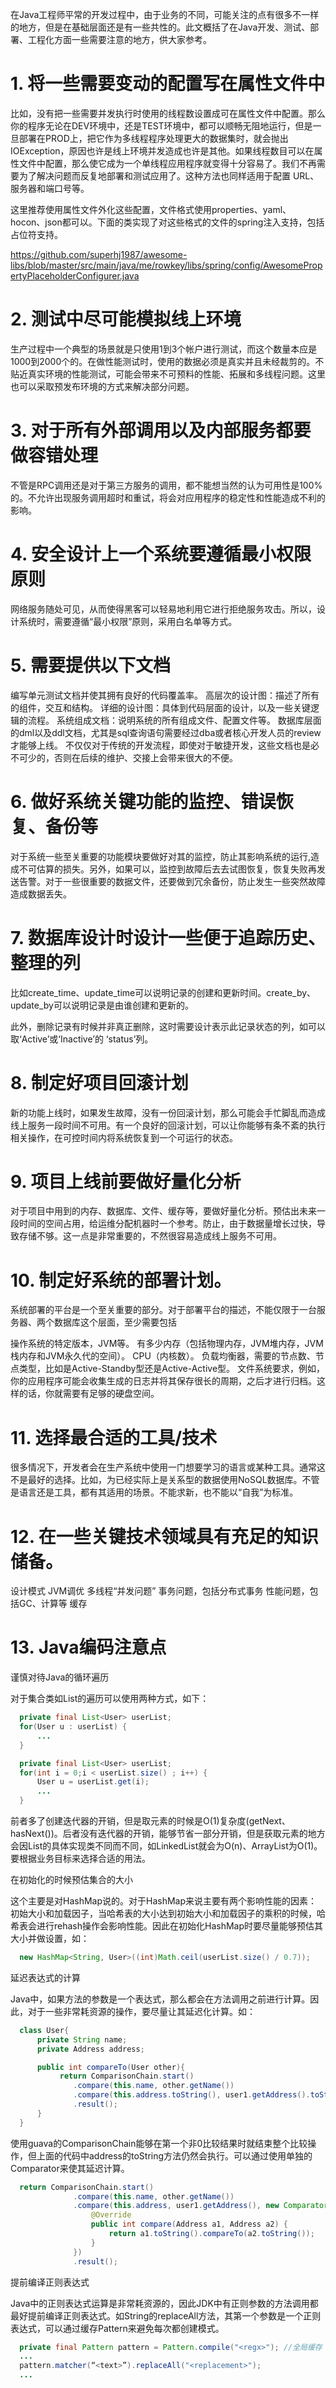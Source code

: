 在Java工程师平常的开发过程中，由于业务的不同，可能关注的点有很多不一样的地方，但是在基础层面还是有一些共性的。此文概括了在Java开发、测试、部署、工程化方面一些需要注意的地方，供大家参考。

# 1. 将一些需要变动的配置写在属性文件中
比如，没有把一些需要并发执行时使用的线程数设置成可在属性文件中配置。那么你的程序无论在DEV环境中，还是TEST环境中，都可以顺畅无阻地运行，但是一旦部署在PROD上，把它作为多线程程序处理更大的数据集时，就会抛出IOException，原因也许是线上环境并发造成也许是其他。如果线程数目可以在属性文件中配置，那么使它成为一个单线程应用程序就变得十分容易了。我们不再需要为了解决问题而反复地部署和测试应用了。这种方法也同样适用于配置 URL、服务器和端口号等。

这里推荐使用属性文件外化这些配置，文件格式使用properties、yaml、hocon、json都可以。下面的类实现了对这些格式的文件的spring注入支持，包括占位符支持。

https://github.com/superhj1987/awesome-libs/blob/master/src/main/java/me/rowkey/libs/spring/config/AwesomePropertyPlaceholderConfigurer.java

# 2. 测试中尽可能模拟线上环境
生产过程中一个典型的场景就是只使用1到3个帐户进行测试，而这个数量本应是1000到2000个的。在做性能测试时，使用的数据必须是真实并且未经裁剪的。不贴近真实环境的性能测试，可能会带来不可预料的性能、拓展和多线程问题。这里也可以采取预发布环境的方式来解决部分问题。

# 3. 对于所有外部调用以及内部服务都要做容错处理
不管是RPC调用还是对于第三方服务的调用，都不能想当然的认为可用性是100%的。不允许出现服务调用超时和重试，将会对应用程序的稳定性和性能造成不利的影响。

# 4. 安全设计上一个系统要遵循最小权限原则
网络服务随处可见，从而使得黑客可以轻易地利用它进行拒绝服务攻击。所以，设计系统时，需要遵循“最小权限”原则，采用白名单等方式。

# 5. 需要提供以下文档
编写单元测试文档并使其拥有良好的代码覆盖率。
高层次的设计图：描述了所有的组件，交互和结构。
详细的设计图：具体到代码层面的设计，以及一些关键逻辑的流程。
系统组成文档：说明系统的所有组成文件、配置文件等。
数据库层面的dml以及ddl文档，尤其是sql查询语句需要经过dba或者核心开发人员的review才能够上线。
不仅仅对于传统的开发流程，即使对于敏捷开发，这些文档也是必不可少的，否则在后续的维护、交接上会带来很大的不便。

# 6. 做好系统关键功能的监控、错误恢复、备份等
对于系统一些至关重要的功能模块要做好对其的监控，防止其影响系统的运行,造成不可估算的损失。另外，如果可以，监控到故障后去去试图恢复，恢复失败再发送告警。对于一些很重要的数据文件，还要做到冗余备份，防止发生一些突然故障造成数据丢失。

# 7. 数据库设计时设计一些便于追踪历史、整理的列
比如create_time、update_time可以说明记录的创建和更新时间。create_by、update_by可以说明记录是由谁创建和更新的。

此外，删除记录有时候并非真正删除，这时需要设计表示此记录状态的列，如可以取‘Active’或‘Inactive’的 ‘status’列。

# 8. 制定好项目回滚计划
新的功能上线时，如果发生故障，没有一份回滚计划，那么可能会手忙脚乱而造成线上服务一段时间不可用。有一个良好的回滚计划，可以让你能够有条不紊的执行相关操作，在可控时间内将系统恢复到一个可运行的状态。

# 9. 项目上线前要做好量化分析
对于项目中用到的内存、数据库、文件、缓存等，要做好量化分析。预估出未来一段时间的空间占用，给运维分配机器时一个参考。防止，由于数据量增长过快，导致存储不够。这一点是非常重要的，不然很容易造成线上服务不可用。

# 10. 制定好系统的部署计划。
系统部署的平台是一个至关重要的部分。对于部署平台的描述，不能仅限于一台服务器、两个数据库这个层面，至少需要包括

操作系统的特定版本，JVM等。
有多少内存（包括物理内存，JVM堆内存，JVM栈内存和JVM永久代的空间）。
CPU（内核数）。
负载均衡器，需要的节点数、节点类型，比如是Active-Standby型还是Active-Active型。
文件系统要求，例如，你的应用程序可能会收集生成的日志并将其保存很长的周期，之后才进行归档。这样的话，你就需要有足够的硬盘空间。

# 11. 选择最合适的工具/技术
很多情况下，开发者会在生产系统中使用一门想要学习的语言或某种工具。通常这不是最好的选择。比如，为已经实际上是关系型的数据使用NoSQL数据库。不管是语言还是工具，都有其适用的场景。不能求新，也不能以“自我”为标准。

# 12. 在一些关键技术领域具有充足的知识储备。
设计模式
JVM调优
多线程“并发问题”
事务问题，包括分布式事务
性能问题，包括GC、计算等
缓存

# 13. Java编码注意点
谨慎对待Java的循环遍历

对于集合类如List的遍历可以使用两种方式，如下：
``` java
  private final List<User> userList;
  for(User u : userList) {    
      ...
  }

  private final List<User> userList;
  for(int i = 0;i < userList.size() ; i++) {   
      User u = userList.get(i); 
      ...
  }
```

前者多了创建迭代器的开销，但是取元素的时候是O(1)复杂度(getNext、hasNext())。后者没有迭代器的开销，能够节省一部分开销，但是获取元素的地方会因List的具体实现类不同而不同，如LinkedList就会为O(n)、ArrayList为O(1)。要根据业务目标来选择合适的用法。

在初始化的时候预估集合的大小

这个主要是对HashMap说的。对于HashMap来说主要有两个影响性能的因素：初始大小和加载因子，当哈希表的大小达到初始大小和加载因子的乘积的时候，哈希表会进行rehash操作会影响性能。因此在初始化HashMap时要尽量能够预估其大小并做设置，如：
``` java
  new HashMap<String, User>((int)Math.ceil(userList.size() / 0.7)); 
```
延迟表达式的计算

Java中，如果方法的参数是一个表达式，那么都会在方法调用之前进行计算。因此，对于一些非常耗资源的操作，要尽量让其延迟化计算。如：
``` java
  class User{
      private String name;
      private Address address;

      public int compareTo(User other){
           return ComparisonChain.start()
              .compare(this.name, other.getName())
              .compare(this.address.toString(), user1.getAddress().toString())
              .result();
      }
  }
```
使用guava的ComparisonChain能够在第一个非0比较结果时就结束整个比较操作，但上面的代码中address的toString方法仍然会执行。可以通过使用单独的Comparator来使其延迟计算。
``` java
  return ComparisonChain.start()
              .compare(this.name, other.getName())
              .compare(this.address, user1.getAddress(), new Comparator<Address>(){
                  @Override
                  public int compare(Address a1, Address a2) {
                      return a1.toString().compareTo(a2.toString());
                  }
              })
              .result();
```
提前编译正则表达式

Java中的正则表达式运算是非常耗资源的，因此JDK中有正则参数的方法调用都最好提前编译正则表达式。如String的replaceAll方法，其第一个参数是一个正则表达式，可以通过缓存Pattern来避免每次都创建模式。
``` java
  private final Pattern pattern = Pattern.compile("<regx>"); //全局缓存
  ...
  pattern.matcher(“<text>”).replaceAll("<replacement>"); 
  ...
```